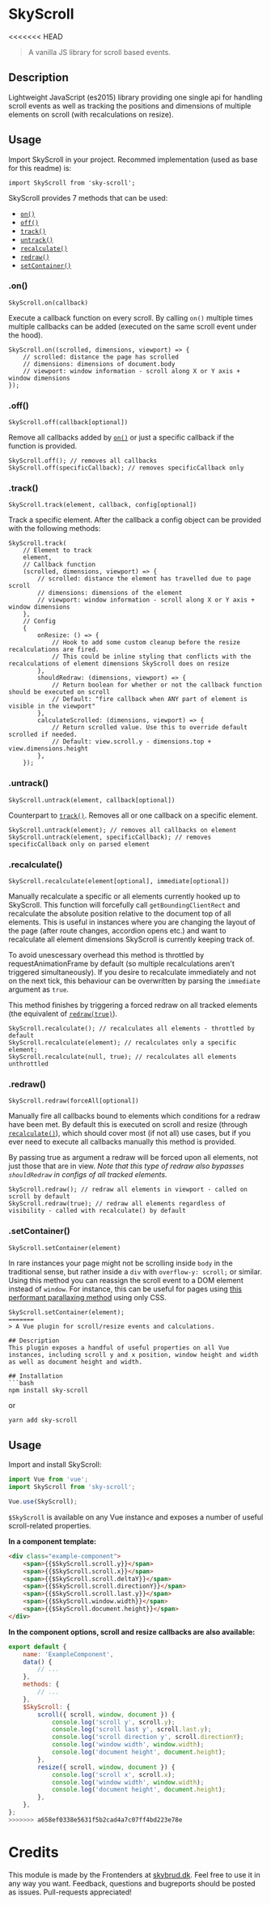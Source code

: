 # SkyScroll
<<<<<<< HEAD
> A vanilla JS library for scroll based events.

## Description
Lightweight JavaScript (es2015) library providing one single api for handling scroll events as well as tracking the positions and dimensions of multiple elements on scroll (with recalculations on resize).

## Usage
Import SkyScroll in your project. Recommed implementation (used as base for this readme) is:
```JS
import SkyScroll from 'sky-scroll';
```

SkyScroll provides 7 methods that can be used:
- [`on()`](#on)
- [`off()`](#off)
- [`track()`](#track)
- [`untrack()`](#untrack)
- [`recalculate()`](#recalculate)
- [`redraw()`](#redraw)
- [`setContainer()`](#setcontainer)

### .on()
`SkyScroll.on(callback)`

Execute a callback function on every scroll. By calling `on()` multiple times multiple callbacks can be added (executed on the same scroll event under the hood).
```JS
SkyScroll.on((scrolled, dimensions, viewport) => {
    // scrolled: distance the page has scrolled
    // dimensions: dimensions of document.body
    // viewport: window information - scroll along X or Y axis + window dimensions
});
```

### .off()
`SkyScroll.off(callback[optional])`

Remove all callbacks added by [`on()`](#on) or just a specific callback if the function is provided.
```JS
SkyScroll.off(); // removes all callbacks
SkyScroll.off(specificCallback); // removes specificCallback only
```

### .track()
`SkyScroll.track(element, callback, config[optional])`

Track a specific element. After the callback a config object can be provided with the following methods:
```JS
SkyScroll.track(
    // Element to track
    element,
    // Callback function
    (scrolled, dimensions, viewport) => {
        // scrolled: distance the element has travelled due to page scroll
        // dimensions: dimensions of the element
        // viewport: window information - scroll along X or Y axis + window dimensions
    },
    // Config
    {
        onResize: () => {
            // Hook to add some custom cleanup before the resize recalculations are fired.
            // This could be inline styling that conflicts with the recalculations of element dimensions SkyScroll does on resize
        },
        shouldRedraw: (dimensions, viewport) => {
            // Return boolean for whether or not the callback function should be executed on scroll
            // Default: "fire callback when ANY part of element is visible in the viewport"
        },
        calculateScrolled: (dimensions, viewport) => {
            // Return scrolled value. Use this to override default scrolled if needed.
            // Default: view.scroll.y - dimensions.top + view.dimensions.height
        },
    });
```

### .untrack()
`SkyScroll.untrack(element, callback[optional])`

Counterpart to [`track()`](#track). Removes all or one callback on a specific element.
```JS
SkyScroll.untrack(element); // removes all callbacks on element
SkyScroll.untrack(element, specificCallback); // removes specificCallback only on parsed element
```

### .recalculate()
`SkyScroll.recalculate(element[optional], immediate[optional])`

Manually recalculate a specific or all elements currently hooked up to SkyScroll. This function will forcefully call `getBoundingClientRect` and recalculate the absolute position relative to the document top of all elements. This is useful in instances where you are changing the layout of the page (after route changes, accordion opens etc.) and want to recalculate all element dimensions SkyScroll is currently keeping track of.

To avoid unescessary overhead this method is throttled by requestAnimationFrame by default (so multiple recalculations aren't triggered simultaneously). If you desire to recalculate immediately and not on the next tick, this behaviour can be overwritten by parsing the `immediate` argument as `true`.

This method finishes by triggering a forced redraw on all tracked elements (the equivalent of [`redraw(true)`](#redraw)).
```JS
SkyScroll.recalculate(); // recalculates all elements - throttled by default
SkyScroll.recalculate(element); // recalculates only a specific element;
SkyScroll.recalculate(null, true); // recalculates all elements unthrottled
```

### .redraw()
`SkyScroll.redraw(forceAll[optional])`

Manually fire all callbacks bound to elements which conditions for a redraw have been met. By default this is executed on scroll and resize (through [`recalculate()`](#recalculate)), which should cover most (if not all) use cases, but if you ever need to execute all callbacks manually this method is provided.

By passing true as argument a redraw will be forced upon all elements, not just those that are in view. _Note that this type of redraw also bypasses `shouldRedraw` in configs of all tracked elements._
```JS
SkyScroll.redraw(); // redraw all elements in viewport - called on scroll by default
SkyScroll.redraw(true); // redraw all elements regardless of visibility - called with recalculate() by default
```

### .setContainer()
`SkyScroll.setContainer(element)`

In rare instances your page might not be scrolling inside `body` in the traditional sense, but rather inside a `div` with `overflow-y: scroll;` or similar. Using this method you can reassign the scroll event to a DOM element instead of `window`. For instance, this can be useful for pages using [this performant parallaxing method](https://developers.google.com/web/updates/2016/12/performant-parallaxing) using only CSS.
```JS
SkyScroll.setContainer(element);
=======
> A Vue plugin for scroll/resize events and calculations.

## Description
This plugin exposes a handful of useful properties on all Vue instances, including scroll y and x position, window height and width as well as document height and width.

## Installation
```bash
npm install sky-scroll
```
or
```bash
yarn add sky-scroll
```

## Usage
Import and install SkyScroll:
```js
import Vue from 'vue';
import SkyScroll from 'sky-scroll';

Vue.use(SkyScroll);

```

`$SkyScroll` is available on any Vue instance and exposes a number of useful scroll-related properties.

**In a component template:**
```html
<div class="example-component">
    <span>{{$SkyScroll.scroll.y}}</span>
    <span>{{$SkyScroll.scroll.x}}</span>
    <span>{{$SkyScroll.scroll.deltaY}}</span>
    <span>{{$SkyScroll.scroll.directionY}}</span>
    <span>{{$SkyScroll.scroll.last.y}}</span>
    <span>{{$SkyScroll.window.width}}</span>
    <span>{{$SkyScroll.document.height}}</span>
</div>
```

**In the component options, scroll and resize callbacks are also available:**
```js
export default {
    name: 'ExampleComponent',
    data() {
        // ...
    },
    methods: {
        // ...
    },
    $SkyScroll: {
        scroll({ scroll, window, document }) {
            console.log('scroll y', scroll.y);
            console.log('scroll last y', scroll.last.y);
            console.log('scroll direction y', scroll.directionY);
            console.log('window width', window.width);
            console.log('document height', document.height);
        },
        resize({ scroll, window, document }) {
            console.log('scroll x', scroll.x);
            console.log('window width', window.width);
            console.log('document height', document.height);
        },
    },
};
>>>>>>> a658ef0338e5631f5b2cad4a7c07ff4bd223e78e
```

# Credits
This module is made by the Frontenders at [skybrud.dk](http://www.skybrud.dk/). Feel free to use it in any way you want. Feedback, questions and bugreports should be posted as issues. Pull-requests appreciated!
